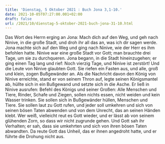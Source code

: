 ```yaml
---
title: 'Dienstag, 5 Oktober 2021 : Buch Jona 3,1-10.'
date: 2021-10-05T07:27:00.001+02:00
draft: false
url: /2021/10/dienstag-5-oktober-2021-buch-jona-31-10.html
---
```


Das Wort des Herrn erging an Jona: Mach dich auf den Weg, und geh nach Ninive, in die große Stadt, und droh ihr all das an, was ich dir sagen werde. Jona machte sich auf den Weg und ging nach Ninive, wie der Herr es ihm befohlen hatte. Ninive war eine große Stadt vor Gott; man brauchte drei Tage, um sie zu durchqueren. Jona begann, in die Stadt hineinzugehen; er ging einen Tag lang und rief: Noch vierzig Tage, und Ninive ist zerstört! Und die Leute von Ninive glaubten Gott. Sie riefen ein Fasten aus, und alle, groß und klein, zogen Bußgewänder an. Als die Nachricht davon den König von Ninive erreichte, stand er von seinem Thron auf, legte seinen Königsmantel ab, hüllte sich in ein Bußgewand und setzte sich in die Asche. Er ließ in Ninive ausrufen: Befehl des Königs und seiner Großen: Alle Menschen und Tiere, Rinder, Schafe und Ziegen, sollen nichts essen, nicht weiden und kein Wasser trinken. Sie sollen sich in Bußgewänder hüllen, Menschen und Tiere. Sie sollen laut zu Gott rufen, und jeder soll umkehren und sich von seinen bösen Taten abwenden und von dem Unrecht, das an seinen Händen klebt. Wer weiß, vielleicht reut es Gott wieder, und er lässt ab von seinem glühenden Zorn, so dass wir nicht zugrunde gehen. Und Gott sah ihr Verhalten; er sah, dass sie umkehrten und sich von ihren bösen Taten abwandten. Da reute Gott das Unheil, das er ihnen angedroht hatte, und er führte die Drohung nicht aus.